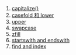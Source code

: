 1. [capitalize()](/Users//Users/yuebao/Documents/capitalize)
2. [casefold 和 lower]()
3. [upper]()
4. [swapcase]()
5. [zfill]()
6. [startswith and endswith]()
7. [find and index]()